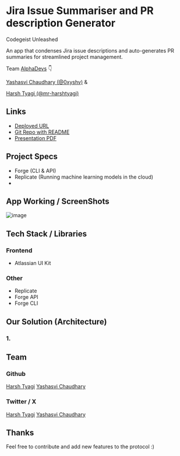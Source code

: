 # Jira Issue Summariser and PR description Generator

Codegeist Unleashed

An app that condenses Jira issue descriptions and auto-generates PR summaries for streamlined project management.

Team [AlphaDevs](https://alphadevs.dev) 👇

[Yashasvi Chaudhary (@0xyshv)](https://github.com/0xyshv) &

[Harsh Tyagi (@mr-harshtyagi)](https://github.com/mr-harshtyagi)

## Links

- [Deployed URL]()
- [Git Repo with README]()
- [Presentation PDF]()


## Project Specs

- Forge (CLI & API)
- Replicate (Running machine learning models in the cloud)
- 


## App Working / ScreenShots

![image]()


## Tech Stack / Libraries

### Frontend

- Atlassian UI Kit

### Other

- Replicate
- Forge API
- Forge CLI
  

## Our Solution (Architecture)

### 1. 


## Team

### Github

[Harsh Tyagi](https://github.com/mr-harshtyagi)
[Yashasvi Chaudhary](https://github.com/0xyshv)

### Twitter / X

[Harsh Tyagi](https://twitter.com/mr_harshtyagi)
[Yashasvi Chaudhary](https://twitter.com/0xyshv)

## Thanks

Feel free to contribute and add new features to the protocol :)
